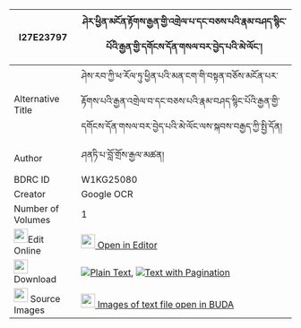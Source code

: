 |I27E23797|ཤེར་ཕྱིན་མངོན་རྟོགས་རྒྱན་གྱི་འགྲེལ་པ་དང་བཅས་པའི་རྣམ་བཤད་སྙིང་པོའི་རྒྱན་གྱི་དགོངས་དོན་གསལ་བར་བྱེད་པའི་མེ་ལོང་། 
| --- | --- 
|Alternative Title |ཤེས་རབ་ཀྱི་ཕ་རོལ་ཏུ་ཕྱིན་པའི་མན་ངག་གི་བསྟན་བཅོས་མངོན་པར་རྟོགས་པའི་རྒྱན་འགྲེལ་བ་དང་བཅས་པའི་རྣམ་བཤད་སྙིང་པོའི་རྒྱན་གྱི་དགོངས་དོན་གསལ་བར་བྱེད་པའི་མེ་ལོང་ལས་སྐབས་བརྒྱད་ཀྱི་སྤྱི་དོན།
|Author| ཤནཏི་པ་བློ་གྲོས་རྒྱལ་མཚན།
|BDRC ID | W1KG25080
|Creator | Google OCR
|Number of Volumes| 1
|<img width="25" src="https://img.icons8.com/color/25/000000/edit-property.png">Edit Online| [<img width="25" src="https://avatars.githubusercontent.com/u/45091458?s=200&v=4"> Open in Editor](http://editor.openpecha.org/I27E23797)
|<img width="25" src="https://img.icons8.com/fluent/48/000000/download-2.png"/>  Download | [![](https://img.icons8.com/color/20/000000/txt.png)Plain Text](https://github.com/Openpecha/I27E23797/releases/download/v1/sherchin_ngontok_gyen_gyi_drel_plain_I27E23797.zip), [![](https://img.icons8.com/color/20/000000/txt.png)Text with Pagination](https://github.com/Openpecha/I27E23797/releases/download/v1/sherchin_ngontok_gyen_gyi_drel_pages_I27E23797.zip)
|<img width="25" src="https://img.icons8.com/plasticine/100/000000/pictures-folder.png"/>  Source Images | [<img width="25" src="https://library.bdrc.io/icons/BUDA-small.svg"> Images of text file open in BUDA](https://library.bdrc.io/show/bdr:W1KG25080)